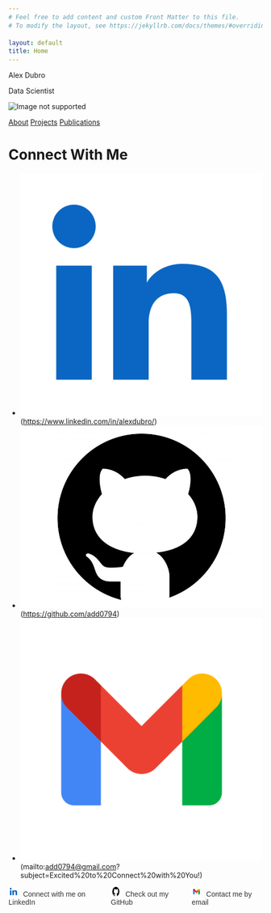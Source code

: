 ```yaml
---
# Feel free to add content and custom Front Matter to this file.
# To modify the layout, see https://jekyllrb.com/docs/themes/#overriding-theme-defaults

layout: default
title: Home
---
```


Alex Dubro

Data Scientist

<img src="intro-img.png" alt="Image not supported">

[About](/Users/alexdubro/Documents/add0794.github.io/about.md)
[Projects](/Users/alexdubro/Documents/add0794.github.io/projects.md)
[Publications](/Users/alexdubro/Documents/add0794.github.io/publications.md)

<!-- <ul>
    <li><a href="https://www.linkedin.com/in/alexdubro/"><i class="fab fa-linkedin"></i>Connect with me on LinkedIn</a></li>
    <li><a href="https://github.com/add0794"><i class="fab fa-github"></i>Check out my GitHub.</a></li>
    <li><a href="mailto:add0794@gmail.com?subject=Excited to Connect with You!"><i class="far fa-envelope"></i>Contact me by email.</a></li>
</ul> -->

# Connect With Me

- ![LinkedIn Icon](linkedin-icon.png)(https://www.linkedin.com/in/alexdubro/)
- ![GitHub Icon](github-icon.png)(https://github.com/add0794)
- ![Email Icon](email-icon.png)(mailto:add0794@gmail.com?subject=Excited%20to%20Connect%20with%20You!)


<ul class="social-links">
    <li>
        <a href="https://www.linkedin.com/in/alexdubro/">
            <img src="linkedin-icon.png" alt="LinkedIn Icon" /> Connect with me on LinkedIn
        </a>
    </li>
    <li>
        <a href="https://github.com/add0794">
            <img src="github-icon.png" alt="GitHub Icon" /> Check out my GitHub
        </a>
    </li>
    <li>
        <a href="mailto:add0794@gmail.com?subject=Excited to Connect with You!">
            <img src="email-icon.png" alt="Email Icon" /> Contact me by email
        </a>
    </li>
</ul>

<style>
    /* General styling for the list */
    .social-links {
        display: flex; /* Arrange items horizontally */
        gap: 15px; /* Add spacing between items */
        list-style: none; /* Remove bullets */
        padding: 0; /* Remove padding */
        margin: 0; /* Remove margin */
    }

    .social-links li {
        display: flex; /* Align icon and text */
        align-items: center; /* Vertically center items */
    }

    .social-links a {
        text-decoration: none; /* Remove underline from links */
        color: #333; /* Default text color */
        font-family: Arial, sans-serif;
        font-size: 14px;
    }

    .social-links a:hover {
        color: #0073b1; /* Change color on hover */
    }

    .social-links img {
        width: 20px; /* Set icon width */
        height: 20px; /* Set icon height */
        margin-right: 5px; /* Add spacing between icon and text */
    }
</style>
